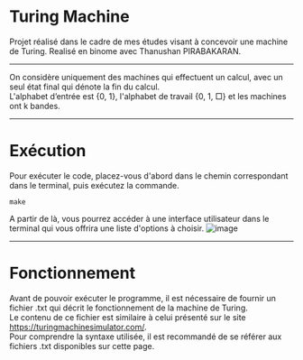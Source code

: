 # Turing Machine
Projet réalisé dans le cadre de mes études visant à concevoir une machine de Turing.
Realisé en binome avec Thanushan PIRABAKARAN.

---

On considère uniquement des machines qui effectuent un calcul, avec un seul état final qui dénote la fin du calcul.  
L'alphabet d’entrée est {0, 1}, l'alphabet de travail {0, 1, □} et les machines ont k bandes.

---
# Exécution
Pour exécuter le code, placez-vous d'abord dans le chemin correspondant dans le terminal, puis exécutez la commande.
```
make
```
A partir de là, vous pourrez accéder à une interface utilisateur dans le terminal qui vous offrira une liste d'options à choisir.
![image](https://user-images.githubusercontent.com/72187742/233807525-ded342ad-a21f-4e53-929c-a7a1beffa855.png)

---
# Fonctionnement
Avant de pouvoir exécuter le programme, il est nécessaire de fournir un fichier .txt qui décrit le fonctionnement de la machine de Turing.  
Le contenu de ce fichier est similaire à celui présenté sur le site https://turingmachinesimulator.com/.  
Pour comprendre la syntaxe utilisée, il est recommandé de se référer aux fichiers .txt disponibles sur cette page.
